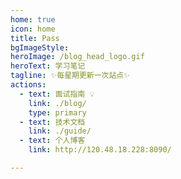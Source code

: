 ```yaml
---
home: true
icon: home
title: Pass
bgImageStyle:
heroImage: /blog_head_logo.gif
heroText: 学习笔记
tagline: ✨每星期更新一次站点✨
actions:
  - text: 面试指南 💡
    link: ./blog/
    type: primary
  - text: 技术文档
    link: ./guide/
  - text: 个人博客
    link: http://120.48.18.228:8090/

---
```


